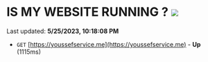 # IS MY WEBSITE RUNNING ? [![](https://img.shields.io/static/v1?label=Sponsor&message=%E2%9D%A4&logo=GitHub&color=%23fe8e86)](https://github.com/sponsors/<username>)

Last updated: **5/25/2023, 10:18:08 PM**

- `GET` [https://youssefservice.me](https://youssefservice.me) - **Up** (1115ms)
